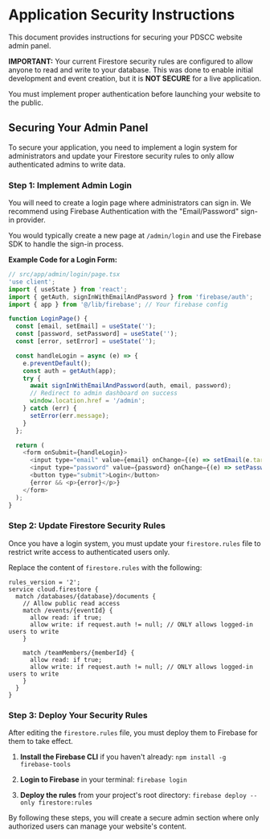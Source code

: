 # Application Security Instructions

This document provides instructions for securing your PDSCC website admin panel.

**IMPORTANT:** Your current Firestore security rules are configured to allow anyone to read and write to your database. This was done to enable initial development and event creation, but it is **NOT SECURE** for a live application.

You must implement proper authentication before launching your website to the public.

## Securing Your Admin Panel

To secure your application, you need to implement a login system for administrators and update your Firestore security rules to only allow authenticated admins to write data.

### Step 1: Implement Admin Login

You will need to create a login page where administrators can sign in. We recommend using Firebase Authentication with the "Email/Password" sign-in provider.

You would typically create a new page at `/admin/login` and use the Firebase SDK to handle the sign-in process.

**Example Code for a Login Form:**

```javascript
// src/app/admin/login/page.tsx
'use client';
import { useState } from 'react';
import { getAuth, signInWithEmailAndPassword } from 'firebase/auth';
import { app } from '@/lib/firebase'; // Your firebase config

function LoginPage() {
  const [email, setEmail] = useState('');
  const [password, setPassword] = useState('');
  const [error, setError] = useState('');

  const handleLogin = async (e) => {
    e.preventDefault();
    const auth = getAuth(app);
    try {
      await signInWithEmailAndPassword(auth, email, password);
      // Redirect to admin dashboard on success
      window.location.href = '/admin';
    } catch (err) {
      setError(err.message);
    }
  };

  return (
    <form onSubmit={handleLogin}>
      <input type="email" value={email} onChange={(e) => setEmail(e.target.value)} placeholder="Email" />
      <input type="password" value={password} onChange={(e) => setPassword(e.target.value)} placeholder="Password" />
      <button type="submit">Login</button>
      {error && <p>{error}</p>}
    </form>
  );
}
```

### Step 2: Update Firestore Security Rules

Once you have a login system, you must update your `firestore.rules` file to restrict write access to authenticated users only.

Replace the content of `firestore.rules` with the following:

```
rules_version = '2';
service cloud.firestore {
  match /databases/{database}/documents {
    // Allow public read access
    match /events/{eventId} {
      allow read: if true;
      allow write: if request.auth != null; // ONLY allows logged-in users to write
    }

    match /teamMembers/{memberId} {
      allow read: if true;
      allow write: if request.auth != null; // ONLY allows logged-in users to write
    }
  }
}
```

### Step 3: Deploy Your Security Rules

After editing the `firestore.rules` file, you must deploy them to Firebase for them to take effect.

1.  **Install the Firebase CLI** if you haven't already:
    `npm install -g firebase-tools`

2.  **Login to Firebase** in your terminal:
    `firebase login`

3.  **Deploy the rules** from your project's root directory:
    `firebase deploy --only firestore:rules`

By following these steps, you will create a secure admin section where only authorized users can manage your website's content.

